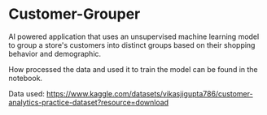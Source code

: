 # Customer-Grouper

AI powered application that uses an unsupervised machine learning model to group a store's customers into distinct groups based on their shopping behavior and demographic.

How processed the data and used it to train the model can be found in the notebook.

Data used: https://www.kaggle.com/datasets/vikasjigupta786/customer-analytics-practice-dataset?resource=download
